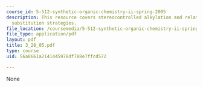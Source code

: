 ```yaml
---
course_id: 5-512-synthetic-organic-chemistry-ii-spring-2005
description: This resource covers stereocontrolled alkylation and related electrophilic
  substitution strategies.
file_location: /coursemedia/5-512-synthetic-organic-chemistry-ii-spring-2005/56a8661a2141445978df788e7ffcd572_3_28_05.pdf
file_type: application/pdf
layout: pdf
title: 3_28_05.pdf
type: course
uid: 56a8661a2141445978df788e7ffcd572

---
```

None